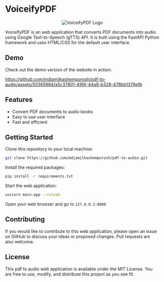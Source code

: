 # VoiceifyPDF
<p align="center">
  <img src="https://github.com/mdjamilkashemporosh/pdf-to-audio-AI/blob/master/static/logo.png?raw=true" alt="VoiceifyPDF Logo">
</p>

VoiceifyPDF is an web application that converts PDF documents into audio using Google Text-to-Speech (gTTS) API. 
It is built using the FastAPI Python framework and uses HTML/CSS for the default user interface.

## Demo

Check out the demo version of the website in action:

https://github.com/mdjamilkashemporosh/pdf-to-audio/assets/50365984/a5c37801-49f4-44a9-b328-478bb1376efb

## Features

- Convert PDF documents to audio books
- Easy to use user interface
- Fast and efficient

## Getting Started

Clone this repository to your local machine:

```bash 
git clone https://github.com/mdjamilkashemporosh/pdf-to-audio.git
```

Install the required packages:
```bash
pip install -r requirements.txt
```

Start the web application:
```bash
uvicorn main:app --reload
```
Open your web browser and go to ```127.0.0.1:8000```

## Contributing

If you would like to contribute to this web application, please open an issue on GitHub to discuss your ideas or proposed changes. Pull requests are also welcome.

## License

This pdf to audio web application is available under the MIT License. You are free to use, modify, and distribute this project as you see fit.
